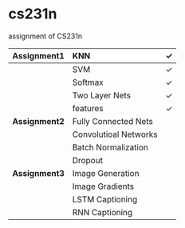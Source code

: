 # cs231n
assignment of CS231n

| Assignment1     | KNN                   | $\checkmark$ |
| :-------------- | :-------------------- | ------------ |
|                 | SVM                   | $\checkmark$ |
|                 | Softmax               | $\checkmark$ |
|                 | Two Layer Nets        | $\checkmark$ |
|                 | features              | $\checkmark$ |
| **Assignment2** | Fully Connected Nets  |              |
|                 | Convolutioal Networks |              |
|                 | Batch Normalization   |              |
|                 | Dropout               |              |
| **Assignment3** | Image Generation      |              |
|                 | Image Gradients       |              |
|                 | LSTM Captioning       |              |
|                 | RNN Captioning        |              |




